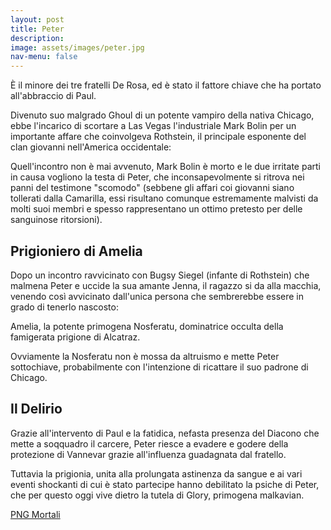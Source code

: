 ```yaml
---
layout: post
title: Peter
description:
image: assets/images/peter.jpg
nav-menu: false
---
```


È il minore dei tre fratelli De Rosa, ed è stato il fattore chiave che ha portato all'abbraccio di Paul.

Divenuto suo malgrado Ghoul di un potente vampiro della nativa Chicago, ebbe l'incarico di scortare a Las Vegas l'industriale Mark Bolin per un importante affare che coinvolgeva Rothstein, il principale esponente del clan giovanni nell'America occidentale: 

Quell'incontro non è mai avvenuto, Mark Bolin è morto e le due irritate parti in causa vogliono la testa di Peter, che inconsapevolmente si ritrova nei panni del testimone "scomodo" (sebbene gli affari coi giovanni siano tollerati dalla Camarilla, essi risultano comunque estremamente malvisti da molti suoi membri e spesso rappresentano un ottimo pretesto per delle sanguinose ritorsioni).

## Prigioniero di Amelia

Dopo un incontro ravvicinato con Bugsy Siegel (infante di Rothstein) che malmena Peter e uccide la sua amante Jenna, il ragazzo si da alla macchia, venendo così avvicinato dall'unica persona che sembrerebbe essere in grado di tenerlo nascosto:

Amelia, la potente primogena Nosferatu, dominatrice occulta della famigerata prigione di Alcatraz.

Ovviamente la Nosferatu non è mossa da altruismo e mette Peter sottochiave, probabilmente con l'intenzione di ricattare il suo padrone di Chicago.

## Il Delirio

Grazie all'intervento di Paul e la fatidica, nefasta presenza del Diacono che mette a soqquadro il carcere, Peter riesce a evadere e godere della protezione di Vannevar grazie all'influenza guadagnata dal fratello.

Tuttavia la prigionia, unita alla prolungata astinenza da sangue e ai vari eventi shockanti di cui è stato partecipe hanno debilitato la psiche di Peter, che per questo oggi vive dietro la tutela di Glory, primogena malkavian.

<a href="http://xabacadabra.com/cursed-legacy/png-mortali.html" class="button back">PNG Mortali</a> 